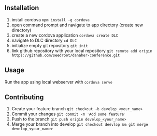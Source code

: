 ## Installation
1. install cordova `npm install -g cordova`
2. open command prompt and navigate to app directory (create new directory)
3. create a new cordova application `cordova create DLC`
4. navigate to DLC directory `cd DLC`
5. initialize empty git repository `git init`
6. link github repository with your local repository `git remote add origin https://github.com/seedroot/danaher-conference.git`

## Usage
Run the app using local webserver with `cordova serve`
## Contributing
1. Create your feature branch `git checkout -b develop_<your_name>`
2. Commit your changes `git commit -m 'Add some feature'`
3. Push to the branch `git push origin develop_<your_name>`
4. Merge your branch into develop `git checkout deevlop && git merge develop_<your_name>`